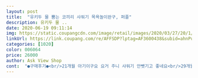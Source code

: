 ```yaml
---
layout: post 
title:  "유키두 물 뿜는 코끼리 샤워기 목욕놀이완구, 퍼플" 
description: 유키두 물 ..
date: 2020-06-19 09:11:14 
img: https://static.coupangcdn.com/image/retail/images/2020/03/27/20/1/fefb2a62-b95f-49ec-99bb-3e3423ac08c0.jpg 
linkUrl: https://link.coupang.com/re/AFFSDP?lptag=AF3600438&subid=ahnPublicAsk&pageKey=1407062600&itemId=2442785769&vendorItemId=70436529240&traceid=V0-113-02aec32ee4e26239 
categories: [1020] 
color: 006064 
price: 26000 
author: Ask View Shop 
cont:  "●구매후기●<br/>21개월 아기이구요 요거 주니 샤워기 안뺏기고 좋네요<br/>29개월 여아<br/>건전지 부분에 물이 들어가는 듯 했음<br/>고장나면 또 살 의향있음<br/>그러다 요 제품 사봤는데<br/>너무 귀엽네요!<br/>단점은 분리가 안된다는 점이에요... <br/>  호수에 물 때가 끼었는지도 볼 수가 없어요 사용후 바로  말리고는 있는데... <br/>.<br/> 오래사용하기엔 찜찜할것 같아요 그래서 별하나 뺐어요 ㅜ<br/>샤워기와 거품기 기능이 별로임ㅠㅠ<br/>아기가 샤워때마다 샤워기뺐어서 구입했구요<br/>아기보다 제가 더 좋아해요<br/>아무래도 물이 닿으니 곰팡이 피고<br/>애가 좋아해서 잘 쓰고 있음<br/>요즘 목욕거부 절정이라 콩순이 목욕놀이 사줬는데<br/>작년에 트니트니에서 받은 장난감샤워기 매우 잘 썼는데<br/>정말 좋구 요긴하게 쓰고있어요<br/>제품도 짱짱하고<br/>콩콩이만 살아남고<br/>특히 아기 머리 헹굴때<br/>" 
---
```

